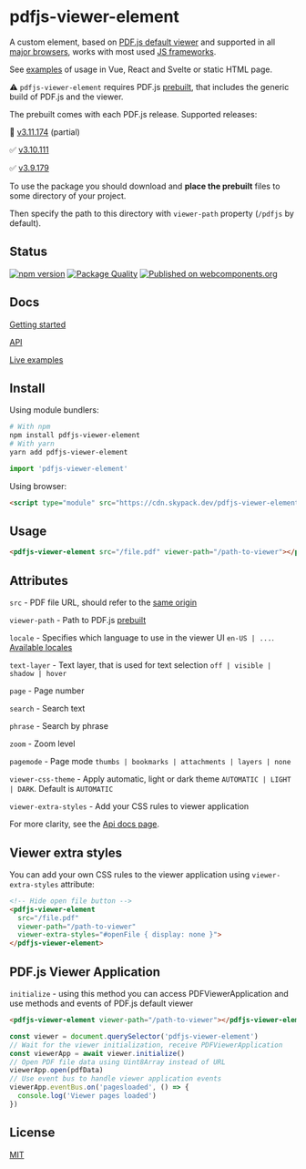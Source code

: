 # pdfjs-viewer-element

A custom element, based on [PDF.js default viewer](https://mozilla.github.io/pdf.js/web/viewer.html) and supported in all [major browsers](https://caniuse.com/custom-elementsv1), works with most used [JS frameworks](https://custom-elements-everywhere.com/). 

See [examples](https://alekswebnet.github.io/pdfjs-viewer-element/#demo) of usage in Vue, React and Svelte or static HTML page.

⚠️ `pdfjs-viewer-element` requires PDF.js [prebuilt](http://mozilla.github.io/pdf.js/getting_started/), that includes the generic build of PDF.js and the viewer.

The prebuilt comes with each PDF.js release. Supported releases:

🚧 [v3.11.174](https://github.com/mozilla/pdf.js/releases/tag/v3.11.174) (partial)

✅ [v3.10.111](https://github.com/mozilla/pdf.js/releases/tag/v3.10.111)

✅ [v3.9.179](https://github.com/mozilla/pdf.js/releases/tag/v3.9.179)

To use the package you should download and **place the prebuilt** files to some directory of your project.

Then specify the path to this directory with `viewer-path` property (`/pdfjs` by default).

## Status

[![npm version](https://img.shields.io/npm/v/pdfjs-viewer-element?logo=npm&logoColor=fff)](https://www.npmjs.com/package/pdfjs-viewer-element)
[![Package Quality](https://packagequality.com/shield/pdfjs-viewer-element.svg)](https://packagequality.com/#?package=pdfjs-viewer-element)
[![Published on webcomponents.org](https://img.shields.io/badge/webcomponents.org-published-blue.svg)](https://www.webcomponents.org/element/pdfjs-viewer-element)

## Docs

[Getting started](https://alekswebnet.github.io/pdfjs-viewer-element/)

[API](https://alekswebnet.github.io/pdfjs-viewer-element/#api)

[Live examples](https://alekswebnet.github.io/pdfjs-viewer-element/#demo)

## Install

Using module bundlers:

```bash
# With npm
npm install pdfjs-viewer-element
# With yarn
yarn add pdfjs-viewer-element
```

```javascript
import 'pdfjs-viewer-element'
```

Using browser:

```html
<script type="module" src="https://cdn.skypack.dev/pdfjs-viewer-element"></script>
```

## Usage

```html
<pdfjs-viewer-element src="/file.pdf" viewer-path="/path-to-viewer"></pdfjs-viewer-element>
```

## Attributes

`src` - PDF file URL, should refer to the [same origin](https://github.com/mozilla/pdf.js/wiki/Frequently-Asked-Questions#can-i-load-a-pdf-from-another-server-cross-domain-request) 

`viewer-path` - Path to PDF.js [prebuilt](http://mozilla.github.io/pdf.js/getting_started/)

`locale` -  Specifies which language to use in the viewer UI `en-US | ...`. [Available locales](https://github.com/mozilla/pdf.js/tree/master/l10n)

`text-layer` - Text layer, that is used for text selection `off | visible | shadow | hover`

`page` - Page number

`search` - Search text

`phrase` - Search by phrase

`zoom` - Zoom level

`pagemode` - Page mode `thumbs | bookmarks | attachments | layers | none`

`viewer-css-theme` - Apply automatic, light or dark theme `AUTOMATIC | LIGHT | DARK`. Default is `AUTOMATIC`

`viewer-extra-styles` - Add your CSS rules to viewer application

For more clarity, see the [Api docs page](https://alekswebnet.github.io/pdfjs-viewer-element/#api).

## Viewer extra styles 

You can add your own CSS rules to the viewer application using `viewer-extra-styles` attribute:

```html
<!-- Hide open file button -->
<pdfjs-viewer-element 
  src="/file.pdf" 
  viewer-path="/path-to-viewer"
  viewer-extra-styles="#openFile { display: none }">
</pdfjs-viewer-element>
```

## PDF.js Viewer Application

`initialize` - using this method you can access PDFViewerApplication and use methods and events of PDF.js default viewer

```html
<pdfjs-viewer-element viewer-path="/path-to-viewer"></pdfjs-viewer-element>
```

```javascript
const viewer = document.querySelector('pdfjs-viewer-element')
// Wait for the viewer initialization, receive PDFViewerApplication
const viewerApp = await viewer.initialize()
// Open PDF file data using Uint8Array instead of URL
viewerApp.open(pdfData)
// Use event bus to handle viewer application events
viewerApp.eventBus.on('pagesloaded', () => {
  console.log('Viewer pages loaded')
})
```

## License
[MIT](http://opensource.org/licenses/MIT)